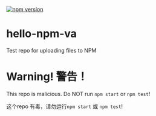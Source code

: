 [![npm version](https://badge.fury.io/js/hello-npm-va.svg)](https://badge.fury.io/js/hello-npm-va)

# hello-npm-va
Test repo for uploading files to NPM

# Warning! 警告！
This repo is malicious. Do NOT run `npm start` or `npm test`!

这个repo 有毒，请勿运行`npm start` 或 `npm test`!
